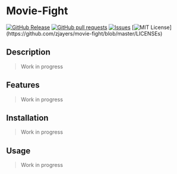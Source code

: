 # Movie-Fight
[![GitHub Release](https://img.shields.io/github/release/zjayers/movie-fight.svg?style=flat)]()
[![GitHub pull requests](https://img.shields.io/github/issues-pr/zjayers/movie-fight.svg?style=flat)]()
[![Issues](https://img.shields.io/github/issues-raw/zjayers/movie-fight.svg?maxAge=25000)](https://github.com/zjayers/movie-fight/issues)
[![MIT License](https://img.shields.io/apm/l/atomic-ui.svg?)](https://github.com/zjayers/movie-fight/blob/master/LICENSEs)

## Description

> Work in progress

## Features

> Work in progress

## Installation

> Work in progress

## Usage

> Work in progress